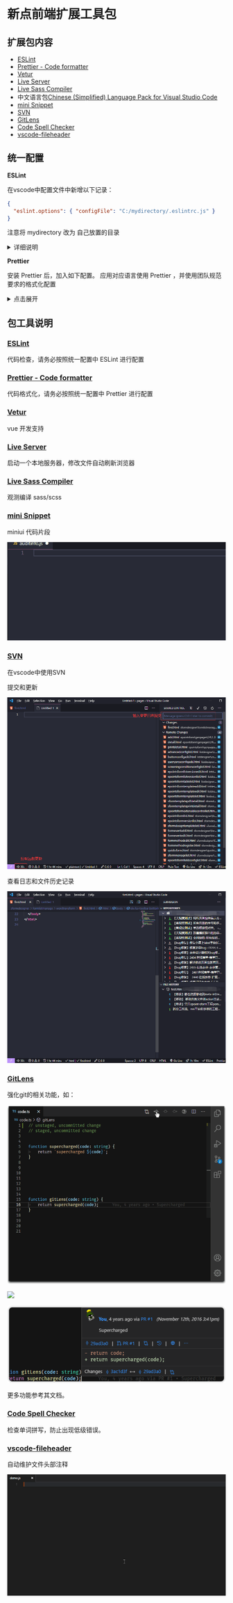 # 新点前端扩展工具包

## 扩展包内容

- [ESLint](https://marketplace.visualstudio.com/items?itemName=dbaeumer.vscode-eslint)
- [Prettier - Code formatter](https://marketplace.visualstudio.com/items?itemName=esbenp.prettier-vscode)
- [Vetur](https://marketplace.visualstudio.com/items?itemName=octref.vetur)
- [Live Server](https://marketplace.visualstudio.com/items?itemName=ritwickdey.LiveServer)
- [Live Sass Compiler](https://marketplace.visualstudio.com/items?itemName=ritwickdey.live-sass)
- 中文语言包[Chinese (Simplified) Language Pack for Visual Studio Code](https://marketplace.visualstudio.com/items?itemName=MS-CEINTL.vscode-language-pack-zh-hans)
- [mini Snippet](https://marketplace.visualstudio.com/items?itemName=littleSean.minisnippet)
- [SVN](https://marketplace.visualstudio.com/items?itemName=johnstoncode.svn-scm)
- [GitLens](https://marketplace.visualstudio.com/items?itemName=eamodio.gitlens)
- [Code Spell Checker](https://marketplace.visualstudio.com/items?itemName=streetsidesoftware.code-spell-checker)
- [vscode-fileheader](https://marketplace.visualstudio.com/items?itemName=mikey.vscode-fileheader)

## 统一配置

**ESLint**

在vscode中配置文件中新增以下记录：

```json
{
  "eslint.options": { "configFile": "C:/mydirectory/.eslintrc.js" }
}
```

注意将 mydirectory 改为 自己放置的目录

<details>
    <summary>详细说明</summary>

eslint 安装

使用如下命令全局安装 eslint

```sh
npm install -g eslint --registry=https://registry.npm.taobao.org/
```

> 需要已经安装nodejs，未安装请前往 [https://nodejs.org/zh-cn/](https://nodejs.org/zh-cn/)下载安装

使用此配置

**方式一：** 单个项目使用

直接将此配置文件拷贝到项目根目录下即可

**方式二：** 全部项目使用

在vscode中配置文件中新增以下记录：

```json
{
  "eslint.options": { "configFile": "C:/mydirectory/.eslintrc.js" }
}
```

注意将 mydirectory 改为 自己放置的目录

操作步骤如下：

![](images/2021-02-03-14-48-05.png)

![](images/2021-02-03-14-48-16.png)

![](images/2021-02-03-14-48-24.png)

</details>

**Prettier**

安装 Prettier 后，加入如下配置。 应用对应语言使用 Prettier ，并使用团队规范要求的格式化配置

<details>
    <summary>点击展开</summary>

```jsonc
{
  "[json]": {
    "editor.defaultFormatter": "esbenp.prettier-vscode"
  },
  "[less]": {
    "editor.defaultFormatter": "esbenp.prettier-vscode"
  },
  "[scss]": {
    "editor.defaultFormatter": "esbenp.prettier-vscode"
  },
  "[jsonc]": {
    "editor.defaultFormatter": "esbenp.prettier-vscode"
  },
  "[css]": {
    "editor.defaultFormatter": "esbenp.prettier-vscode"
  },
  "[typescript]": {
    "editor.defaultFormatter": "esbenp.prettier-vscode"
  },
  "[javascriptreact]": {
    "editor.defaultFormatter": "esbenp.prettier-vscode"
  },
  "[vue]": {
    "editor.defaultFormatter": "esbenp.prettier-vscode"
  },
  "[javascript]": {
    "editor.defaultFormatter": "esbenp.prettier-vscode"
  },
  "prettier.tabWidth": 4,
  "prettier.jsxBracketSameLine": true,
  "prettier.printWidth": 120,
  "prettier.singleQuote": true,
  "prettier.semi": true,
  "prettier.trailingComma": "none",
  "vetur.format.defaultFormatter.html": "prettier",
  "vetur.format.options.tabSize": 4,
  "vetur.format.defaultFormatterOptions": {
    "prettyhtml": {
      "wrapAttributes": false,
      "printWidth": 120,
      "jsxBracketSameLine": true
    },
    "prettier": { "trailingComma": "none", "jsxBracketSameLine": true }
  }
}
```
</details>

## 包工具说明

### [ESLint](https://marketplace.visualstudio.com/items?itemName=dbaeumer.vscode-eslint)

代码检查，请务必按照统一配置中 ESLint 进行配置

### [Prettier - Code formatter](https://marketplace.visualstudio.com/items?itemName=esbenp.prettier-vscode)

代码格式化，请务必按照统一配置中 Prettier 进行配置

### [Vetur](https://marketplace.visualstudio.com/items?itemName=octref.vetur)

vue 开发支持

### [Live Server](https://marketplace.visualstudio.com/items?itemName=ritwickdey.LiveServer)

启动一个本地服务器，修改文件自动刷新浏览器

### [Live Sass Compiler](https://marketplace.visualstudio.com/items?itemName=ritwickdey.live-sass)

观测编译 sass/scss

### [mini Snippet](https://marketplace.visualstudio.com/items?itemName=littleSean.minisnippet)

miniui 代码片段

![](images/mini-snippet.gif)

### [SVN](https://marketplace.visualstudio.com/items?itemName=johnstoncode.svn-scm)

在vscode中使用SVN

提交和更新

![提交和更新](images/2021-02-25-12-07-03.png)

查看日志和文件历史记录

![查看日志和文件历史记录](images/2021-02-25-12-05-21.png)

### [GitLens](https://marketplace.visualstudio.com/items?itemName=eamodio.gitlens)

强化git的相关功能，如：

![](images/gitlen-1.gif)

![](images/gitlen-2.gif)

![](images/gitlen-3.gif)

更多功能参考其文档。

### [Code Spell Checker](https://marketplace.visualstudio.com/items?itemName=streetsidesoftware.code-spell-checker)

检查单词拼写，防止出现低级错误。

### [vscode-fileheader](https://marketplace.visualstudio.com/items?itemName=mikey.vscode-fileheader)

自动维护文件头部注释

![fileheader](./images/fileheader.gif)
